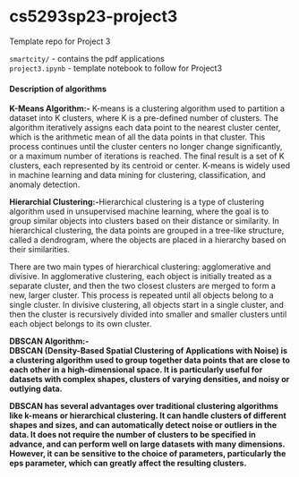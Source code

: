 # cs5293sp23-project3
Template repo for Project 3

`smartcity/`  - contains the pdf applications \
`project3.ipynb` - template notebook to follow for Project3

#### Description of algorithms

<b>K-Means Algorithm:-</b> K-means is a clustering algorithm used to partition a dataset into K clusters, where K is a pre-defined number of clusters. The algorithm iteratively assigns each data point to the nearest cluster center, which is the arithmetic mean of all the data points in that cluster. This process continues until the cluster centers no longer change significantly, or a maximum number of iterations is reached. The final result is a set of K clusters, each represented by its centroid or center. K-means is widely used in machine learning and data mining for clustering, classification, and anomaly detection.

<b> Hierarchial Clustering:-</b>Hierarchical clustering is a type of clustering algorithm used in unsupervised machine learning, where the goal is to group similar objects into clusters based on their distance or similarity. In hierarchical clustering, the data points are grouped in a tree-like structure, called a dendrogram, where the objects are placed in a hierarchy based on their similarities. 

There are two main types of hierarchical clustering: agglomerative and divisive. In agglomerative clustering, each object is initially treated as a separate cluster, and then the two closest clusters are merged to form a new, larger cluster. This process is repeated until all objects belong to a single cluster. In divisive clustering, all objects start in a single cluster, and then the cluster is recursively divided into smaller and smaller clusters until each object belongs to its own cluster.

<b>DBSCAN Algorithm:-</br>DBSCAN (Density-Based Spatial Clustering of Applications with Noise) is a clustering algorithm used to group together data points that are close to each other in a high-dimensional space. It is particularly useful for datasets with complex shapes, clusters of varying densities, and noisy or outlying data.

DBSCAN has several advantages over traditional clustering algorithms like k-means or hierarchical clustering. It can handle clusters of different shapes and sizes, and can automatically detect noise or outliers in the data. It does not require the number of clusters to be specified in advance, and can perform well on large datasets with many dimensions. However, it can be sensitive to the choice of parameters, particularly the eps parameter, which can greatly affect the resulting clusters.
